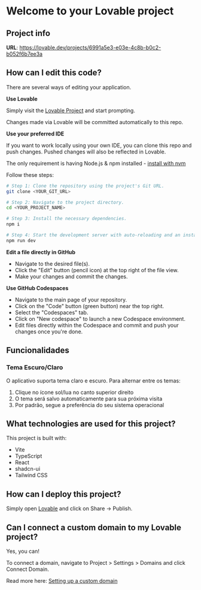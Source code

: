 # Welcome to your Lovable project

## Project info

**URL**: https://lovable.dev/projects/6991a5e3-e03e-4c8b-b0c2-b052f6b7ee3a

## How can I edit this code?

There are several ways of editing your application.

**Use Lovable**

Simply visit the [Lovable Project](https://lovable.dev/projects/6991a5e3-e03e-4c8b-b0c2-b052f6b7ee3a) and start prompting.

Changes made via Lovable will be committed automatically to this repo.

**Use your preferred IDE**

If you want to work locally using your own IDE, you can clone this repo and push changes. Pushed changes will also be reflected in Lovable.

The only requirement is having Node.js & npm installed - [install with nvm](https://github.com/nvm-sh/nvm#installing-and-updating)

Follow these steps:

```sh
# Step 1: Clone the repository using the project's Git URL.
git clone <YOUR_GIT_URL>

# Step 2: Navigate to the project directory.
cd <YOUR_PROJECT_NAME>

# Step 3: Install the necessary dependencies.
npm i

# Step 4: Start the development server with auto-reloading and an instant preview.
npm run dev
```

**Edit a file directly in GitHub**

- Navigate to the desired file(s).
- Click the "Edit" button (pencil icon) at the top right of the file view.
- Make your changes and commit the changes.

**Use GitHub Codespaces**

- Navigate to the main page of your repository.
- Click on the "Code" button (green button) near the top right.
- Select the "Codespaces" tab.
- Click on "New codespace" to launch a new Codespace environment.
- Edit files directly within the Codespace and commit and push your changes once you're done.

## Funcionalidades

### Tema Escuro/Claro
O aplicativo suporta tema claro e escuro. Para alternar entre os temas:
1. Clique no ícone sol/lua no canto superior direito
2. O tema será salvo automaticamente para sua próxima visita
3. Por padrão, segue a preferência do seu sistema operacional

## What technologies are used for this project?

This project is built with:

- Vite
- TypeScript
- React
- shadcn-ui
- Tailwind CSS

## How can I deploy this project?

Simply open [Lovable](https://lovable.dev/projects/6991a5e3-e03e-4c8b-b0c2-b052f6b7ee3a) and click on Share -> Publish.

## Can I connect a custom domain to my Lovable project?

Yes, you can!

To connect a domain, navigate to Project > Settings > Domains and click Connect Domain.

Read more here: [Setting up a custom domain](https://docs.lovable.dev/tips-tricks/custom-domain#step-by-step-guide)
